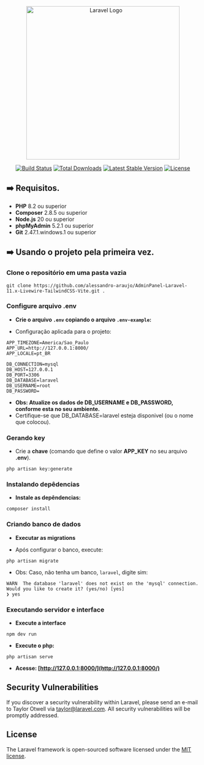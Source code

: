 <p align="center"><a href="https://laravel.com" target="_blank"><img src="https://raw.githubusercontent.com/laravel/art/master/logo-lockup/5%20SVG/2%20CMYK/1%20Full%20Color/laravel-logolockup-cmyk-red.svg" width="400" alt="Laravel Logo"></a></p>

<p align="center">
<a href="https://github.com/laravel/framework/actions"><img src="https://github.com/laravel/framework/workflows/tests/badge.svg" alt="Build Status"></a>
<a href="https://packagist.org/packages/laravel/framework"><img src="https://img.shields.io/packagist/dt/laravel/framework" alt="Total Downloads"></a>
<a href="https://packagist.org/packages/laravel/framework"><img src="https://img.shields.io/packagist/v/laravel/framework" alt="Latest Stable Version"></a>
<a href="https://packagist.org/packages/laravel/framework"><img src="https://img.shields.io/packagist/l/laravel/framework" alt="License"></a>
</p>

## ➡️ Requisitos.

- **PHP** 8.2 ou superior
- **Composer** 2.8.5 ou superior
- **Node.js** 20 ou superior
- **phpMyAdmin** 5.2.1 ou superior
- **Git** 2.47.1.windows.1 ou superior


## ➡️ Usando o projeto pela **primeira vez**.
### Clone o repositório em uma pasta vazia

```shell
git clone https://github.com/alessandro-araujo/AdminPanel-Laravel-11.x-Livewire-TailwindCSS-Vite.git .
```

### Configure arquivo **.env**
- **Crie o arquivo `.env` copiando o arquivo `.env-example`:**
* Configuração aplicada para o projeto:
```env
APP_TIMEZONE=America/Sao_Paulo
APP_URL=http://127.0.0.1:8000/
APP_LOCALE=pt_BR

DB_CONNECTION=mysql
DB_HOST=127.0.0.1
DB_PORT=3306
DB_DATABASE=laravel
DB_USERNAME=root
DB_PASSWORD=
```
* **Obs: Atualize os dados de DB_USERNAME e DB_PASSWORD, conforme esta no seu ambiente.**
* Certifique-se que DB_DATABASE=laravel esteja disponivel (ou o nome que colocou).

### Gerando key
* Crie a **chave** (comando que define o valor **APP_KEY** no seu arquivo **.env**).
```env
php artisan key:generate
```

### Instalando depêdencias
- **Instale as depêndencias:**
```shell
composer install
```

### Criando banco de dados
- **Executar as migrations**
* Após configurar o banco, execute:
```shell
php artisan migrate
```
* Obs: Caso, não tenha um banco, `laravel`, digite sim:
```shell
WARN  The database 'laravel' does not exist on the 'mysql' connection.
Would you like to create it? (yes/no) [yes]
❯ yes
```

### Executando servidor e interface
- **Execute a interface**
```shell
npm dev run
```

- **Execute o php:**
```shell
php artisan serve
```
- **Acesse: [http://127.0.0.1:8000/](http://127.0.0.1:8000/)**


## Security Vulnerabilities

If you discover a security vulnerability within Laravel, please send an e-mail to Taylor Otwell via [taylor@laravel.com](mailto:taylor@laravel.com). All security vulnerabilities will be promptly addressed.

## License

The Laravel framework is open-sourced software licensed under the [MIT license](https://opensource.org/licenses/MIT).
